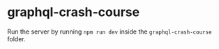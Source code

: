# graphql-crash-course



Run the server by running `npm run dev` inside the `graphql-crash-course` folder.



